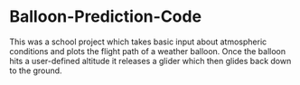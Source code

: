 # Balloon-Prediction-Code
This was a school project which takes basic input about atmospheric conditions and plots the flight path of a weather balloon. Once the balloon hits a user-defined altitude it releases a glider which then glides back down to the ground.
